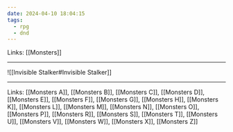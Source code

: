```yaml
---
date: 2024-04-10 18:04:15
tags:
  - rpg
  - dnd
---
```

Links: [[Monsters]]

---

![[Invisible Stalker#Invisible Stalker]]

---
Links: [[Monsters A]], [[Monsters B]], [[Monsters C]], [[Monsters D]], [[Monsters E]], [[Monsters F]], [[Monsters G]], [[Monsters H]], [[Monsters K]], [[Monsters L]], [[Monsters M]], [[Monsters N]], [[Monsters O]], [[Monsters P]], [[Monsters R]], [[Monsters S]], [[Monsters T]], [[Monsters U]], [[Monsters V]], [[Monsters W]], [[Monsters X]], [[Monsters Z]]